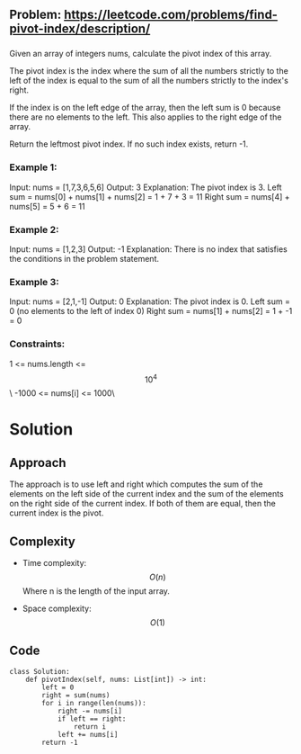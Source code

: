 ## Problem: https://leetcode.com/problems/find-pivot-index/description/
### 
Given an array of integers nums, calculate the pivot index of this array.

The pivot index is the index where the sum of all the numbers strictly to the left of the index is equal to the sum of all the numbers strictly to the index's right.

If the index is on the left edge of the array, then the left sum is 0 because there are no elements to the left. This also applies to the right edge of the array.

Return the leftmost pivot index. If no such index exists, return -1.

 
### Example 1:
Input: nums = [1,7,3,6,5,6]
Output: 3
Explanation:
The pivot index is 3.
Left sum = nums[0] + nums[1] + nums[2] = 1 + 7 + 3 = 11
Right sum = nums[4] + nums[5] = 5 + 6 = 11

### Example 2:
Input: nums = [1,2,3]
Output: -1
Explanation:
There is no index that satisfies the conditions in the problem statement.

### Example 3:
Input: nums = [2,1,-1]
Output: 0
Explanation:
The pivot index is 0.
Left sum = 0 (no elements to the left of index 0)
Right sum = nums[1] + nums[2] = 1 + -1 = 0

### Constraints:
1 <= nums.length <= $$10^4$$ \\
-1000 <= nums[i] <= 1000\\

# Solution

## Approach
The approach is to use left and right which computes the sum of the elements on the left side of the current index and the sum of the elements on the right side of the current index. If both of them are equal, then the current index is the pivot.
## Complexity
- Time complexity:
$$O(n)$$ Where n is the length of the input array.

- Space complexity:
$$O(1)$$

## Code
```python3 
class Solution:
    def pivotIndex(self, nums: List[int]) -> int:
        left = 0
        right = sum(nums)
        for i in range(len(nums)):
            right -= nums[i]
            if left == right:
                return i
            left += nums[i]
        return -1
```